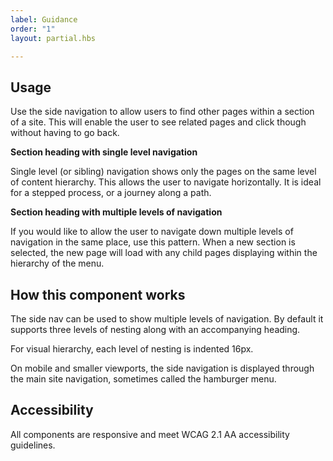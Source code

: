 ```yaml
---
label: Guidance
order: "1"
layout: partial.hbs

---
```

## Usage

Use the side navigation to allow users to find other pages within a section of a site. This will enable the user to see related pages and click though without having to go back.

**Section heading with single level navigation**

Single level (or sibling) navigation shows only the pages on the same level of content hierarchy. This allows the user to navigate horizontally. It is ideal for a stepped process, or a journey along a path.

**Section heading with multiple levels of navigation**

If you would like to allow the user to navigate down multiple levels of navigation in the same place, use this pattern. When a new section is selected, the new page will load with any child pages displaying within the hierarchy of the menu.

## How this component works

The side nav can be used to show multiple levels of navigation. By default it supports three levels of nesting along with an accompanying heading.

For visual hierarchy, each level of nesting is indented 16px.

On mobile and smaller viewports, the side navigation is displayed through the main site navigation, sometimes called the hamburger menu.

## Accessibility

All components are responsive and meet WCAG 2.1 AA accessibility guidelines.